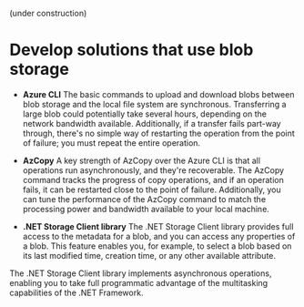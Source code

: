 (under construction)
# Develop solutions that use blob storage

* **Azure CLI**
The basic commands to upload and download blobs between blob storage and the local file system are synchronous. Transferring a large blob could potentially take several hours, depending on the network bandwidth available. Additionally, if a transfer fails part-way through, there's no simple way of restarting the operation from the point of failure; you must repeat the entire operation.

* **AzCopy**
A key strength of AzCopy over the Azure CLI is that all operations run asynchronously, and they're recoverable. The AzCopy command tracks the progress of copy operations, and if an operation fails, it can be restarted close to the point of failure. Additionally, you can tune the performance of the AzCopy command to match the processing power and bandwidth available to your local machine.

* **.NET Storage Client library**
The .NET Storage Client library provides full access to the metadata for a blob, and you can access any properties of a blob. This feature enables you, for example, to select a blob based on its last modified time, creation time, or any other available attribute.

The .NET Storage Client library implements asynchronous operations, enabling you to take full programmatic advantage of the multitasking capabilities of the .NET Framework.
